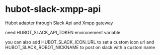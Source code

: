 hubot-slack-xmpp-api
====================

Hubot adapter through Slack Api and Xmpp gateway

need HUBOT_SLACK_API_TOKEN environement variable


you can also add HUBOT_SLACK_ICON_URL to set a custom icon url and HUBOT_SLACK_ROBOT_NICKNAME to post on slack with a custom name
